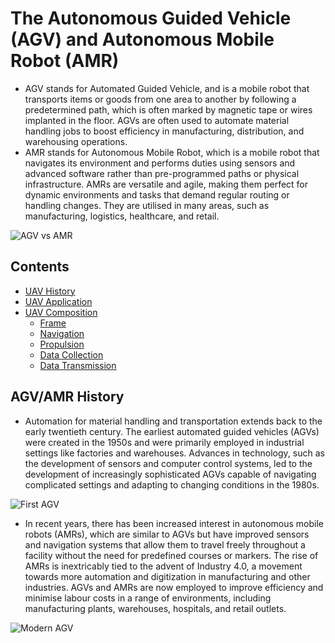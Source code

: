 # The Autonomous Guided Vehicle (AGV) and Autonomous Mobile Robot (AMR)

- AGV stands for Automated Guided Vehicle, and is a mobile robot that transports items or goods from one area to another by following a predetermined path, which is often marked by magnetic tape or wires implanted in the floor. AGVs are often used to automate material handling jobs to boost efficiency in manufacturing, distribution, and warehousing operations.
- AMR stands for Autonomous Mobile Robot, which is a mobile robot that navigates its environment and performs duties using sensors and advanced software rather than pre-programmed paths or physical infrastructure. AMRs are versatile and agile, making them perfect for dynamic environments and tasks that demand regular routing or handling changes. They are utilised in many areas, such as manufacturing, logistics, healthcare, and retail.

![AGV vs AMR](https://aethon.com/wp-content/uploads/2015/04/AMRvs.AGV_.jpg)

## Contents

- [UAV History](#AGV/AMR-History)
- [UAV Application](#AGV/AMR-Applications)
- [UAV Composition](#AGV/AMR-Composition)
  - [Frame](#Frame)
  - [Navigation](#Navigation)
  - [Propulsion](#Propulsion)
  - [Data Collection](#[Data-Collection)
  - [Data Transmission](#Data-Transmission)

## AGV/AMR History

- Automation for material handling and transportation extends back to the early twentieth century. The earliest automated guided vehicles (AGVs) were created in the 1950s and were primarily employed in industrial settings like factories and warehouses. Advances in technology, such as the development of sensors and computer control systems, led to the development of increasingly sophisticated AGVs capable of navigating complicated settings and adapting to changing conditions in the 1980s.

![First AGV](https://www.forkliftaction.com/upload/gallery/3707.jpg?s=1)

- In recent years, there has been increased interest in autonomous mobile robots (AMRs), which are similar to AGVs but have improved sensors and navigation systems that allow them to travel freely throughout a facility without the need for predefined courses or markers. The rise of AMRs is inextricably tied to the advent of Industry 4.0, a movement towards more automation and digitization in manufacturing and other industries. AGVs and AMRs are now employed to improve efficiency and minimise labour costs in a range of environments, including manufacturing plants, warehouses, hospitals, and retail outlets.

![Modern AGV](https://thumbs.dreamstime.com/b/automated-guided-vehicles-agv-forklift-lifting-carton-modern-warehouse-253424837.jpg)

